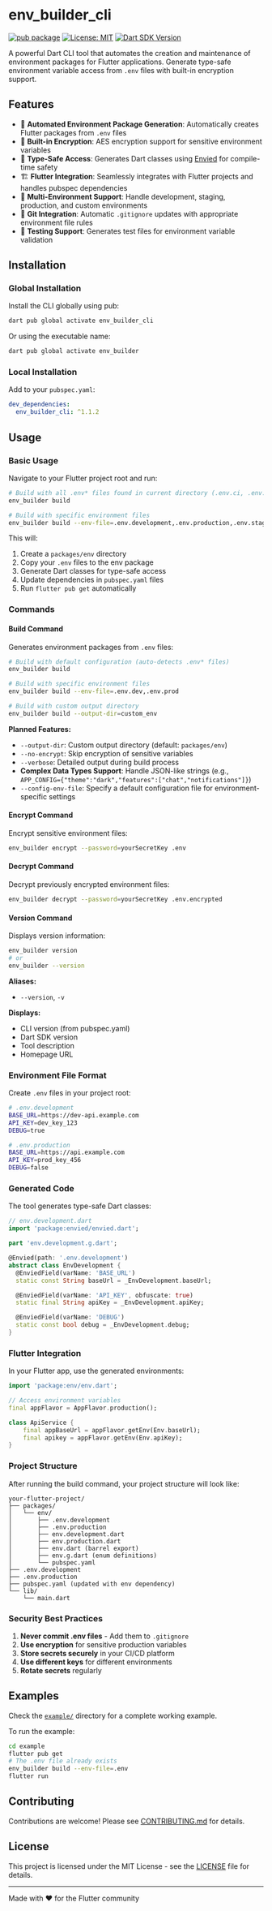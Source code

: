# env_builder_cli

[![pub package](https://img.shields.io/pub/v/env_builder_cli.svg)](https://pub.dev/packages/env_builder_cli)
[![License: MIT](https://img.shields.io/badge/License-MIT-yellow.svg)](https://opensource.org/licenses/MIT)
[![Dart SDK Version](https://img.shields.io/badge/Dart-3.8.1+-blue.svg)](https://dart.dev/)

A powerful Dart CLI tool that automates the creation and maintenance of environment packages for Flutter applications. Generate type-safe environment variable access from `.env` files with built-in encryption support.

## Features

- 🚀 **Automated Environment Package Generation**: Automatically creates Flutter packages from `.env` files
- 🔐 **Built-in Encryption**: AES encryption support for sensitive environment variables
- 📝 **Type-Safe Access**: Generates Dart classes using [Envied](https://pub.dev/packages/envied) for compile-time safety
- 🏗️ **Flutter Integration**: Seamlessly integrates with Flutter projects and handles pubspec dependencies
- 🔄 **Multi-Environment Support**: Handle development, staging, production, and custom environments
- 📂 **Git Integration**: Automatic `.gitignore` updates with appropriate environment file rules
- 🧪 **Testing Support**: Generates test files for environment variable validation

## Installation

### Global Installation

Install the CLI globally using pub:

```bash
dart pub global activate env_builder_cli
```

Or using the executable name:

```bash
dart pub global activate env_builder
```

### Local Installation

Add to your `pubspec.yaml`:

```yaml
dev_dependencies:
  env_builder_cli: ^1.1.2
```

## Usage

### Basic Usage

Navigate to your Flutter project root and run:

```bash
# Build with all .env* files found in current directory (.env.ci, .env.custom, .env.app, etc.)
env_builder build

# Build with specific environment files
env_builder build --env-file=.env.development,.env.production,.env.staging
```

This will:
1. Create a `packages/env` directory
2. Copy your `.env` files to the env package
3. Generate Dart classes for type-safe access
4. Update dependencies in `pubspec.yaml` files
5. Run `flutter pub get` automatically

### Commands

#### Build Command

Generates environment packages from `.env` files:

```bash
# Build with default configuration (auto-detects .env* files)
env_builder build

# Build with specific environment files
env_builder build --env-file=.env.dev,.env.prod

# Build with custom output directory
env_builder build --output-dir=custom_env

```

**Planned Features:**
- `--output-dir`: Custom output directory (default: `packages/env`)
- `--no-encrypt`: Skip encryption of sensitive variables
- `--verbose`: Detailed output during build process
- **Complex Data Types Support**: Handle JSON-like strings (e.g., `APP_CONFIG={"theme":"dark","features":["chat","notifications"]}`)
- `--config-env-file`: Specify a default configuration file for environment-specific settings

#### Encrypt Command

Encrypt sensitive environment files:

```bash
env_builder encrypt --password=yourSecretKey .env
```

#### Decrypt Command

Decrypt previously encrypted environment files:

```bash
env_builder decrypt --password=yourSecretKey .env.encrypted
```

#### Version Command

Displays version information:

```bash
env_builder version
# or
env_builder --version
```

**Aliases:**
- `--version`, `-v`

**Displays:**
- CLI version (from pubspec.yaml)
- Dart SDK version
- Tool description
- Homepage URL

### Environment File Format

Create `.env` files in your project root:

```bash
# .env.development
BASE_URL=https://dev-api.example.com
API_KEY=dev_key_123
DEBUG=true

# .env.production
BASE_URL=https://api.example.com
API_KEY=prod_key_456
DEBUG=false
```

### Generated Code

The tool generates type-safe Dart classes:

```dart
// env.development.dart
import 'package:envied/envied.dart';

part 'env.development.g.dart';

@Envied(path: '.env.development')
abstract class EnvDevelopment {
  @EnviedField(varName: 'BASE_URL')
  static const String baseUrl = _EnvDevelopment.baseUrl;

  @EnviedField(varName: 'API_KEY', obfuscate: true)
  static final String apiKey = _EnvDevelopment.apiKey;

  @EnviedField(varName: 'DEBUG')
  static const bool debug = _EnvDevelopment.debug;
}
```

### Flutter Integration

In your Flutter app, use the generated environments:

```dart
import 'package:env/env.dart';

// Access environment variables
final appFlavor = AppFlavor.production();

class ApiService {
    final appBaseUrl = appFlavor.getEnv(Env.baseUrl);
    final apikey = appFlavor.getEnv(Env.apiKey);
}
```

### Project Structure

After running the build command, your project structure will look like:

```
your-flutter-project/
├── packages/
│   └── env/
│       ├── .env.development
│       ├── .env.production
│       ├── env.development.dart
│       ├── env.production.dart
│       ├── env.dart (barrel export)
│       ├── env.g.dart (enum definitions)
│       └── pubspec.yaml
├── .env.development
├── .env.production
├── pubspec.yaml (updated with env dependency)
└── lib/
    └── main.dart
```

### Security Best Practices

1. **Never commit .env files** - Add them to `.gitignore`
2. **Use encryption** for sensitive production variables
3. **Store secrets securely** in your CI/CD platform
4. **Use different keys** for different environments
5. **Rotate secrets** regularly

## Examples

Check the [`example/`](https://github.com/KalybosPro/env_builder_cli/tree/main/example) directory for a complete working example.

To run the example:

```bash
cd example
flutter pub get
# The .env file already exists
env_builder build --env-file=.env
flutter run
```

## Contributing

Contributions are welcome! Please see [CONTRIBUTING.md](CONTRIBUTING.md) for details.

## License

This project is licensed under the MIT License - see the [LICENSE](LICENSE) file for details.

---

Made with ❤️ for the Flutter community
